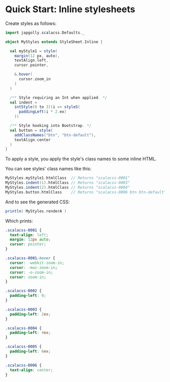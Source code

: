 # Quick Start: Inline stylesheets

Create styles as follows:

```scala
import japgolly.scalacss.Defaults._

object MyStyles extends StyleSheet.Inline {

  val myStyle1 = style(
    margin(12 px, auto),
    textAlign.left,
    cursor.pointer,

    &.hover(
      cursor.zoom_in
    )
  )

  /** Style requiring an Int when applied. */
  val indent =
    intStyle(0 to 3)(i => styleS(
      paddingLeft(i * 2.ex)
    ))

  /** Style hooking into Bootstrap. */
  val button = style(
    addClassNames("btn", "btn-default"),
    textAlign.center
  )
}
```

To apply a style, you apply the style's class names to some inline HTML.

You can see styles' class names like this:

```scala
MyStyles.myStyle1.htmlClass  // Returns "scalacss-0001"
MyStyles.indent(1).htmlClass // Returns "scalacss-0003"
MyStyles.indent(2).htmlClass // Returns "scalacss-0004"
MyStyles.button.htmlClass    // Returns "scalacss-0006 btn btn-default"
```

And to see the generated CSS:
```scala
println( MyStyles.renderA )
```

Which prints:
```css
.scalacss-0001 {
  text-align: left;
  margin: 12px auto;
  cursor: pointer;
}

.scalacss-0001:hover {
  cursor: -webkit-zoom-in;
  cursor: -moz-zoom-in;
  cursor: -o-zoom-in;
  cursor: zoom-in;
}

.scalacss-0002 {
  padding-left: 0;
}

.scalacss-0003 {
  padding-left: 2ex;
}

.scalacss-0004 {
  padding-left: 4ex;
}

.scalacss-0005 {
  padding-left: 6ex;
}

.scalacss-0006 {
  text-align: center;
}
```
